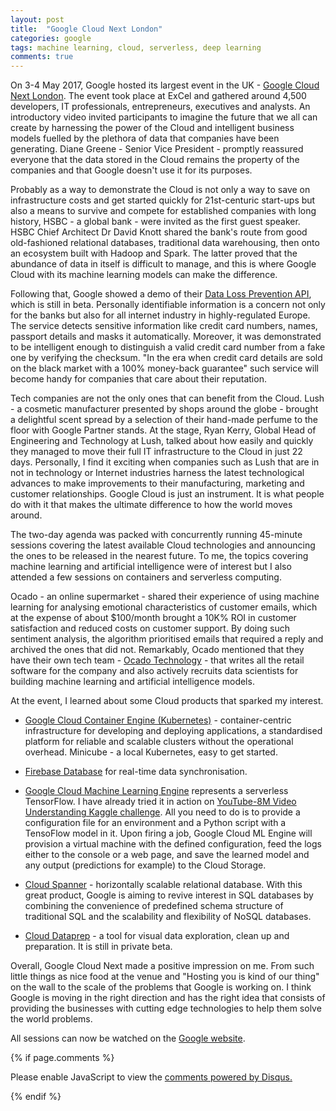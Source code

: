 ```yaml
---
layout: post
title:  "Google Cloud Next London"
categories: google
tags: machine learning, cloud, serverless, deep learning
comments: true
---
```

On 3-4 May 2017, Google hosted its largest event in the UK - [Google Cloud Next London](https://g.co/nextlondon). The event took place at ExCel and gathered around 4,500 developers, IT professionals, entrepreneurs, executives and analysts. An introductory video invited participants to imagine the future that we all can create by harnessing the power of the Cloud and intelligent business models fuelled by the plethora of data that companies have been generating. Diane Greene - Senior Vice President - promptly reassured everyone that the data stored in the Cloud remains the property of the companies and that Google doesn't use it for its purposes.

Probably as a way to demonstrate the Cloud is not only a way to save on infrastructure costs and get started quickly for 21st-centuric start-ups but also a means to survive and compete for established companies with long history, HSBC - a global bank - were invited as the first guest speaker. HSBC Chief Architect Dr David Knott shared the bank's route from good old-fashioned relational databases, traditional data warehousing, then onto an ecosystem built with Hadoop and Spark. The latter proved that the abundance of data in itself is difficult to manage, and this is where Google Cloud with its machine learning models can make the difference.

Following that, Google showed a demo of their [Data Loss Prevention API](https://cloud.google.com/dlp/), which is still in beta. Personally identifiable information is a concern not only for the banks but also for all internet industry in highly-regulated Europe. The service detects sensitive information like credit card numbers, names, passport details and masks it automatically. Moreover, it was demonstrated to be intelligent enough to distinguish a valid credit card number from a fake one by verifying the checksum. "In the era when credit card details are sold on the black market with a 100% money-back guarantee" such service will become handy for companies that care about their reputation.

Tech companies are not the only ones that can benefit from the Cloud. Lush - a cosmetic manufacturer presented by shops around the globe - brought a delightful scent spread by a selection of their hand-made perfume to the floor with Google Partner stands. At the stage, Ryan Kerry, Global Head of Engineering and Technology at Lush, talked about how easily and quickly they managed to move their full IT infrastructure to the Cloud in just 22 days. Personally, I find it exciting when companies such as Lush that are in not in technology or Internet industries harness the latest technological advances to make improvements to their manufacturing, marketing and customer relationships. Google Cloud is just an instrument. It is what people do with it that makes the ultimate difference to how the world moves around.

The two-day agenda was packed with concurrently running 45-minute sessions covering the latest available Cloud technologies and announcing the ones to be released in the nearest future. To me, the topics covering machine learning and artificial intelligence were of interest but I also attended a few sessions on containers and serverless computing.

Ocado - an online supermarket - shared their experience of using machine learning for analysing emotional characteristics of customer emails, which at the expense of about $100/month brought a 10K% ROI in customer satisfaction and reduced costs on customer support. By doing such sentiment analysis, the algorithm prioritised emails that required a reply and archived the ones that did not. Remarkably, Ocado mentioned that they have their own tech team - [Ocado Technology](http://ocadotechnology.com/) - that writes all the retail software for the company and also actively recruits data scientists for building machine learning and artificial intelligence models.

At the event, I learned about some Cloud products that sparked my interest.

* [Google Cloud Container Engine (Kubernetes)](https://cloud.google.com/container-engine/) - container-centric infrastructure for developing and deploying applications, a standardised platform for reliable and scalable clusters without the operational overhead. Minicube - a local Kubernetes, easy to get started.

* [Firebase Database](https://firebase.google.com/) for real-time data synchronisation.

* [Google Cloud Machine Learning Engine](https://cloud.google.com/ml-engine/) represents a serverless TensorFlow. I have already tried it in action on [YouTube-8M Video Understanding Kaggle challenge](https://www.kaggle.com/c/youtube8m). All you need to do is to provide a configuration file for an environment and a Python script with a TensoFlow model in it. Upon firing a job, Google Cloud ML Engine will provision a virtual machine with the defined configuration, feed the logs either to the console or a web page, and save the learned model and any output (predictions for example) to the Cloud Storage.

* [Cloud Spanner](https://cloud.google.com/spanner/) - horizontally scalable relational database. With this great product, Google is aiming to revive interest in SQL databases by combining the convenience of predefined schema structure of traditional SQL and the scalability and flexibility of NoSQL databases.

* [Cloud Dataprep](https://cloud.google.com/dataprep/) - a tool for visual data exploration, clean up and preparation. It is still in private beta.

Overall, Google Cloud Next made a positive impression on me. From such little things as nice food at the venue and "Hosting you is kind of our thing" on the wall to the scale of the problems that Google is working on. I think Google is moving in the right direction and has the right idea that consists of providing the businesses with cutting edge technologies to help them solve the world problems.

All sessions can now be watched on the [Google website](https://cloudonair.withgoogle.com/events/next-live-emea-2017).

{% if page.comments %}
<div id="disqus_thread"></div>
<script>

/**
*  RECOMMENDED CONFIGURATION VARIABLES: EDIT AND UNCOMMENT THE SECTION BELOW TO INSERT DYNAMIC VALUES FROM YOUR PLATFORM OR CMS.
*  LEARN WHY DEFINING THESE VARIABLES IS IMPORTANT: https://disqus.com/admin/universalcode/#configuration-variables*/

var disqus_config = function () {
this.page.url = {% page.url %};  // Replace PAGE_URL with your page's canonical URL variable
this.page.identifier = {% page.id %}; // Replace PAGE_IDENTIFIER with your page's unique identifier variable
};

(function() { // DON'T EDIT BELOW THIS LINE
var d = document, s = d.createElement('script');
s.src = 'https://dmitri-lihhatsov-blog.disqus.com/embed.js';
s.setAttribute('data-timestamp', +new Date());
(d.head || d.body).appendChild(s);
})();
</script>
<noscript>Please enable JavaScript to view the <a href="https://disqus.com/?ref_noscript">comments powered by Disqus.</a></noscript>

{% endif %}
